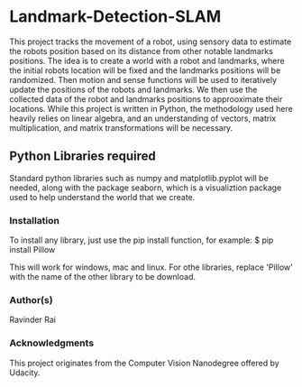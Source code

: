 # Landmark-Detection-SLAM

This project tracks the movement of a robot, using sensory data to estimate the robots position based on its distance from other notable landmarks positions. The idea is to create a world with a robot and landmarks, where the initial robots location will be fixed and the landmarks positions will be randomized. Then motion and sense functions will be used to iteratively update the positions of the robots and landmarks. We then use the collected data of the robot and landmarks positions to approoximate their locations.
While this project is written in Python, the methodology used here heavily relies on linear algebra, and an understanding of vectors, matrix multiplication, 
and matrix transformations will be necessary. 

## Python Libraries required
Standard python libraries such as numpy and matplotlib.pyplot will be needed, along with the package seaborn, which is a visualiztion package used to help understand the world that we create.

### Installation
To install any library, just use the pip install function, for example:
$ pip install Pillow

This will work for windows, mac and linux. For othe libraries, replace 'Pillow' with the name of the other library to be download.

### Author(s)

Ravinder Rai

### Acknowledgments
This project originates from the Computer Vision Nanodegree offered by Udacity. 

